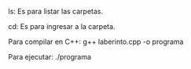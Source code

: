 ls:
Es para listar las carpetas.

cd:
Es para ingresar a la carpeta.

Para compilar en C++:
g++ laberinto.cpp -o programa

Para ejecutar:
./programa
